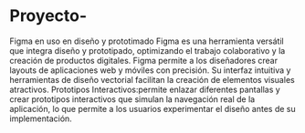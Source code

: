 # Proyecto-




























Figma en uso en diseño y prototimado 
Figma es una herramienta versátil que integra diseño y prototipado, optimizando el trabajo colaborativo y la
creación de productos digitales. 
Figma permite a los diseñadores crear layouts de aplicaciones web y móviles con precisión.
Su interfaz intuitiva y herramientas de diseño vectorial facilitan la creación de elementos visuales atractivos.
Prototipos Interactivos:permite enlazar diferentes pantallas y crear prototipos interactivos que simulan
la navegación real de la aplicación, lo que permite a los usuarios experimentar el diseño antes de su
implementación.
